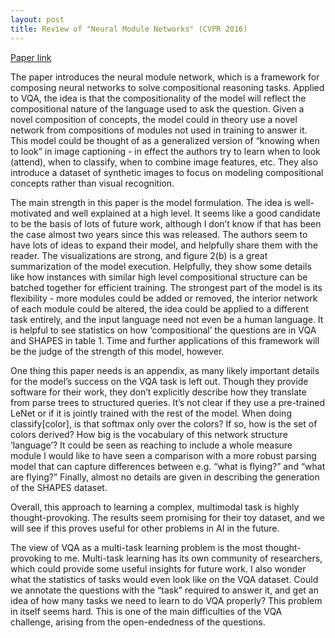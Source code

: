```yaml
---
layout: post
title: Review of "Neural Module Networks" (CVPR 2016)
---
```


[Paper link](https://arxiv.org/abs/1511.02799)

The paper introduces the neural module network, which is a framework for composing neural networks to solve compositional reasoning tasks. Applied to VQA, the idea is that the compositionality of the model will reflect the compositional nature of the language used to ask the question. Given a novel composition of concepts, the model could in theory use a novel network from compositions of modules not used in training to answer it. This model could be thought of as a generalized version of “knowing when to look” in image captioning - in effect the authors try to learn when to look (attend), when to classify, when to combine image features, etc. They also introduce a dataset of synthetic images to focus on modeling compositional concepts rather than visual recognition. 

The main strength in this paper is the model formulation. The idea is well-motivated and well explained at a high level. It seems like a good candidate to be the basis of lots of future work, although I don’t know if that has been the case almost two years since this was released. The authors seem to have lots of ideas to expand their model, and helpfully share them with the reader. The visualizations are strong, and figure 2(b) is a great summarization of the model execution. Helpfully, they show some details like how instances with similar high level compositional structure can be batched together for efficient training. The strongest part of the model is its flexibility - more modules could be added or removed, the interior network of each module could be altered, the idea could be applied to a different task entirely, and the input language need not even be a human language. It is helpful to see statistics on how ‘compositional’ the questions are in VQA and SHAPES in table 1. Time and further applications of this framework will be the judge of the strength of this model, however.

One thing this paper needs is an appendix, as many likely important details for the model’s success on the VQA task is left out. Though they provide software for their work, they don’t explicitly describe how they translate from parse trees to structured queries. It’s not clear if they use a pre-trained LeNet or if it is jointly trained with the rest of the model. When doing classify[color], is that softmax only over the colors? If so, how is the set of colors derived? How big is the vocabulary of this network structure ‘language’? It could be seen as reaching to include a whole measure module I would like to have seen a comparison with a more robust parsing model that can capture differences between e.g. “what is flying?” and “what are flying?” Finally, almost no details are given in describing the generation of the SHAPES dataset.

Overall, this approach to learning a complex, multimodal task is highly thought-provoking. The results seem promising for their toy dataset, and we will see if this proves useful for other problems in AI in the future. 

The view of VQA as a multi-task learning problem is the most thought-provoking to me. Multi-task learning has its own community of researchers, which could provide some useful insights for future work. I also wonder what the statistics of tasks would even look like on the VQA dataset. Could we annotate the questions with the “task” required to answer it, and get an idea of how many tasks we need to learn to do VQA properly? This problem in itself seems hard. This is one of the main difficulties of the VQA challenge, arising from the open-endedness of the questions. 
